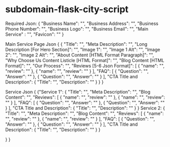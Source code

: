 # subdomain-flask-city-script


Required Json: 
 {
    "Business Name": "",
    "Business Address": "",
    "Business Phone Number": "",
    "Business Logo": "",
    "Business Email": "",
    "Main Service" : "",
    "Favicon": ""
 }
 
Main Service Page Json {
 {
    "Title": "",
    "Meta Description": "",
    "Long Description [For Hero Section]": "",
    "Image 1": "",
    "Image 1 Alt": "",
    "Image 2": "",
    "Image 2 Alt": "",
    "About Content [HTML Format Paragraph]": "",
    "Why Choose Us Content Listicle [HTML Format]": "",
    "Blog Content [HTML Format]": "",
    "Our Process": "",
    "Reviews [5-6 Json Format]": [
      {
        "name": "",
        "review": ""
      },
      {
        "name": "",
        "review": ""
      }
    ],
    "FAQ": [
      {
        "Question": "",
        "Answer": ""
      },
      {
        "Question": "",
        "Answer": ""
      }
    ],
    "CTA Title and Description": {
      "Title": "",
      "Description": ""
    }
  }
}

  Service Json {
{"Service 1": {
    "Title": "",
    "Meta Description": "",
    "Blog Content": "",
    "Reviews": [
      {
        "name": "",
        "review": ""
      },
      {
        "name": "",
        "review": ""
      }
    ],
    "FAQ": [
      {
        "Question": "",
        "Answer": ""
      },
      {
        "Question": "",
        "Answer": ""
      }
    ],
    "CTA Title and Description": {
      "Title": "",
      "Description": ""
    }
}
Service 2: {
    "Title": "",
    "Meta Description": "",
    "Blog Content": "",
    "Reviews": [
      {
        "name": "",
        "review": ""
      },
      {
        "name": "",
        "review": ""
      }
    ],
    "FAQ": [
      {
        "Question": "",
        "Answer": ""
      },
      {
        "Question": "",
        "Answer": ""
      }
    ],
    "CTA Title and Description": {
      "Title": "",
      "Description": ""
    }
}

  }
  }

